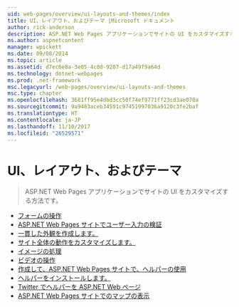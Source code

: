 ```yaml
---
uid: web-pages/overview/ui-layouts-and-themes/index
title: UI、レイアウト、およびテーマ |Microsoft ドキュメント
author: rick-anderson
description: ASP.NET Web Pages アプリケーションでサイトの UI をカスタマイズする方法です。
ms.author: aspnetcontent
manager: wpickett
ms.date: 09/08/2014
ms.topic: article
ms.assetid: d7ec6e8a-3e05-4c0d-9207-d17a49f9a64d
ms.technology: dotnet-webpages
ms.prod: .net-framework
msc.legacyurl: /web-pages/overview/ui-layouts-and-themes
msc.type: chapter
ms.openlocfilehash: 3681ff95e4dbd3cc50f74ef9771ff23cd3ae070a
ms.sourcegitcommit: 9a9483aceb34591c97451997036a9120c3fe2baf
ms.translationtype: HT
ms.contentlocale: ja-JP
ms.lasthandoff: 11/10/2017
ms.locfileid: "26529571"
---
```

<a name="ui-layouts-and-themes"></a>UI、レイアウト、およびテーマ
====================
> ASP.NET Web Pages アプリケーションでサイトの UI をカスタマイズする方法です。


- [フォームの操作](4-working-with-forms.md)
- [ASP.NET Web Pages サイトでユーザー入力の検証](validating-user-input-in-aspnet-web-pages-sites.md)
- [一貫した外観を作成します。](3-creating-a-consistent-look.md)
- [サイト全体の動作をカスタマイズします。](18-customizing-site-wide-behavior.md)
- [イメージの処理](9-working-with-images.md)
- [ビデオの操作](10-working-with-video.md)
- [作成して、ASP.NET Web Pages サイトで、ヘルパーの使用](creating-and-using-a-helper-in-an-aspnet-web-pages-site.md)
- [ヘルパーをインストールします。](installing-helpers.md)
- [Twitter でヘルパーを ASP.NET Web ページ](twitter-helper.md)
- [ASP.NET Web Pages サイトでのマップの表示](displaying-maps-in-an-aspnet-web-pages-site.md)
